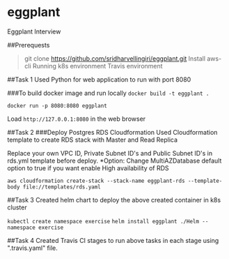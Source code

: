 # eggplant
Eggplant Interview

##Prerequests

>git clone https://github.com/sridharvellingiri/eggplant.git 
>Install aws-cli
>Running k8s environment
>Travis environment

##Task 1
Used Python for web application to run with port 8080

###To build docker image and run locally
`docker build -t eggplant .`

`docker run -p 8080:8080 eggplant`

Load `http://127.0.0.1:8080` in the web browser

##Task 2
###Deploy Postgres RDS Cloudformation
Used Cloudformation template to create RDS stack with Master and Read Replica

Replace your own VPC ID, Private Subnet ID's and Public Subnet ID's in rds.yml template before deploy. 
*Option: Change MultiAZDatabase  default option to true if you want enable High availability of RDS

`aws cloudformation create-stack --stack-name eggplant-rds --template-body file://templates/rds.yaml`

##Task 3
Created helm chart to deploy the above created container in k8s cluster

`kubectl create namespace exercise`
`helm install eggplant ./Helm --namespace exercise`

##Task 4
Created Travis CI stages to run above tasks in each stage using ".travis.yaml" file.